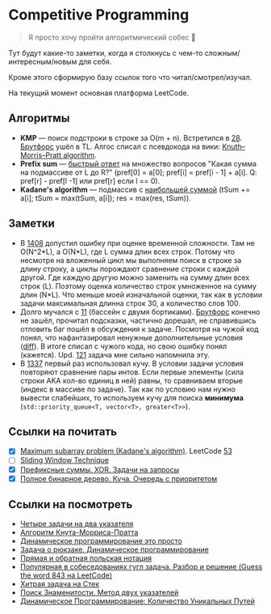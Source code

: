 # Competitive Programming

> Я просто хочу пройти алгоритмический собес 🥺

Тут будут какие-то заметки, когда я столкнусь с чем-то сложным/интересным/новым для себя.

Кроме этого сформирую базу ссылок того что читал/смотрел/изучал.

На текущий момент основная платформа LeetCode.

## Алгоритмы

- **KMP** — поиск подстроки в строке за O(m + n). Встретился в [28](https://github.com/MarshalX/LeetCode/blob/6b2a5be0d03e7b7219645f8841f24beba80f036c/main.cpp). [Брутфорс](https://github.com/MarshalX/LeetCode/blob/614c1ef638e04804b348ad9463c20f4e8378e32f/main.cpp) ушёл в TL. Алгос списал с псевдокода на вики: [Knuth–Morris–Pratt algorithm](https://en.wikipedia.org/wiki/Knuth%E2%80%93Morris%E2%80%93Pratt_algorithm).
- **Prefix sum** — [быстрый ответ](https://github.com/MarshalX/LeetCode/blob/b86ddc27fc22820f2fc1d3e4008ddc2c2471e454/main.cpp) на множество вопросов "Какая сумма на подмассиве от L до R?" (pref[0] = a[0]; pref[i] = pref[i - 1] + a[i]. Q: pref[r] - pref[l -1] или pref[r] если l == 0).
- **Kadane's algorithm** — подмассив с [наибольшей суммой](https://github.com/MarshalX/LeetCode/blob/7ab975a6852e5a156f724c54e15bbf8316dcc0d7/main.cpp) (tSum += a[i]; tSum = max(tSum, a[i]); res = max(res, tSum)).

## Заметки

- В [1408](https://github.com/MarshalX/LeetCode/blob/58a7bf680ee220d3f61ae5646616178f0f790ddc/main.cpp) допустил ошибку при оценке временной сложности. Там не O(N^2\*L), а O(N\*L), где L сумма длин всех строк. Потому что несмотря на вложенный цикл мы выполняем поиск в строке за длину строку, а циклы порождают сравнение строки с каждой другой. Где каждую другую можно заменить на сумму длин всех строк (L). Поэтому оценка количество строк умноженное на сумму длин (N*L). Что меньше моей изначальной оценки, так как в условии задачи максимальная длинна строк 30, а количество слов 100.
- Долго мучался с [11](https://github.com/MarshalX/LeetCode/blob/f96b815b378244118cc62b853dd1bc79579aad16/main.cpp) (бассейн с двумя бортиками). [Брутфорс](https://github.com/MarshalX/LeetCode/blob/eea774a355ef010ab415128eb5095d2616fdc5d6/main.cpp) конечно не зашёл, прочитал подсказки, частично дорешал, не справившись отловить баг пошёл в обсуждения к задаче. Посмотря на чужой код понял, что нафантазировал ненужные дополнительные условия ([diff](https://github.com/MarshalX/LeetCode/commit/f96b815b378244118cc62b853dd1bc79579aad16#diff-608d8de3fba954c50110b6d7386988f27295de845e9d7174e40095ba5efcf1bb)). В итоге списал с чужого кода, но свою ошибку понял (кажется). Upd. [121](https://github.com/MarshalX/competitive-programming/blob/3996845fd582109d7b4cfe1a8d2db40e7bc8a615/main.cpp) задача мне сильно напомнила эту.
- В [1337](https://github.com/MarshalX/competitive-programming/blob/1f8a3934f4e0e50da6c3330208279d819da8652c/main.cpp) первый раз использовал кучу. В условии задачи условия повторяют сравнение пары интов. Если первые элементы (сила строки AKA кол-во единиц в ней) равны, то сравниваем вторые (индекс в массиве по задаче). Так как по условию нам нужно вывести слабейших, то используем кучу для поиска **минимума** (`std::priority_queue<T, vector<T>, greater<T>>`).

## Ссылки на почитать
- [x] [Maximum subarray problem (Kadane's algorithm)](https://en.wikipedia.org/wiki/Maximum_subarray_problem). LeetCode [53](https://leetcode.com/problems/maximum-subarray/)
- [ ] [Sliding Window Technique](https://quanticdev.com/algorithms/dynamic-programming/sliding-window/)
- [x] [Префиксные суммы. XOR. Задачи на запросы](https://brestprog.by/topics/prefixsums/)
- [x] [Полное бинарное дерево. Куча. Очередь с приоритетом](https://brestprog.by/topics/heap/)

## Ссылки на посмотреть
- [Четыре задачи на два указателя](https://youtu.be/MyWNZJ10zIU)
- [Алгоритм Кнута-Морриса-Пратта](https://youtu.be/7g-WEBj3igk)
- [Динамическое программирование это просто](https://youtu.be/GOF4VUi4nGU)
- [Задача о рюкзаке. Динамическое программирование](https://youtu.be/AgM-w6QuIHQ)
- [Прямая и обратная польская нотация](https://youtu.be/sC566vzV9B0)
- [Популярная в собеседованиях гугл задача. Разбор и решение (Guess the word 843 на LeetCode)](https://youtu.be/pJNd7AzIWGc)
- [Хитрая задача на Стек](https://youtu.be/-59FbGWsCgI)
- [Поиск Знаменитости. Метод двух указателей](https://youtu.be/xGvQN_g-JCI)
- [Динамическое Программирование: Количество Уникальных Путей](https://youtu.be/GhiRlhPlJ9Q)